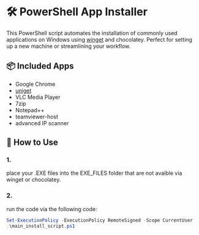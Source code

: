 # 🛠️ PowerShell App Installer

This PowerShell script automates the installation of commonly used applications on Windows using [winget](https://learn.microsoft.com/en-us/windows/package-manager/winget/) and chocolatey. Perfect for setting up a new machine or streamlining your workflow.

## 📦 Included Apps

- Google Chrome    
- [uniget](https://github.com/marticliment/UniGetUI)
- VLC Media Player  
- 7zip  
- Notepad++
- teamviewer-host
- advanced IP scanner

## 🚀 How to Use

### 1.
place your .EXE files into the EXE_FILES folder that are not avaible via winget or chocolatey.

### 2.
run the code via the following code:

```powershell
Set-ExecutionPolicy -ExecutionPolicy RemoteSigned -Scope CurrentUser
.\main_install_script.ps1
